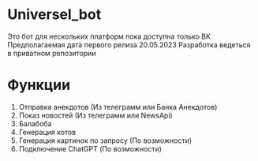 # Universel_bot
Это бот для нескольких платформ 
пока доступна только ВК 
Предполагаемая дата первого релиза 20.05.2023
Разработка ведеться в приватном репозитории

# Функции
1. Отправка анекдотов (Из телеграмм или Банка Анекдотов)
2. Показ новостей (Из телеграмм или NewsApi)
3. Балабоба
4. Генерация котов
5. Генерация картинок по запросу (По возможности)
6. Подключение ChatGPT (По возможности)

